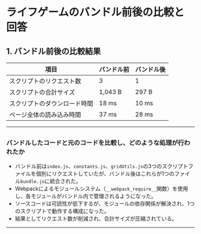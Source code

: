# ライフゲームのバンドル前後の比較と回答

## 1. バンドル前後の比較結果

| **項目**                     | **バンドル前** | **バンドル後** |
| ---------------------------- | -------------- | -------------- |
| スクリプトのリクエスト数     | 3              | 1              |
| スクリプトの合計サイズ       | 1,043 B        | 297 B          |
| スクリプトのダウンロード時間 | 18 ms          | 10 ms          |
| ページ全体の読み込み時間     | 37 ms          | 28 ms          |

---

##

### バンドルしたコードと元のコードを比較し、どのような処理が行われたか

- バンドル前は`index.js`、`constants.js`、`gridUtils.js`の3つのスクリプトファイルを個別にリクエストしていたが、バンドル後はこれらが1つのファイル`bundle.js`に統合された。
- Webpackによるモジュールシステム（`__webpack_require__`関数）を使用し、各モジュールがバンドル内で管理されるようになった。
- ソースコードは可読性が低下するが、モジュールの依存関係が解決され、1つのスクリプトで動作する構成になった。
- 結果としてリクエスト数が削減され、合計サイズが圧縮されている。

---
